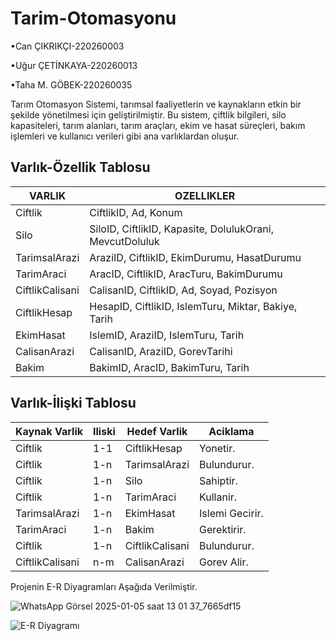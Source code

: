 # Tarim-Otomasyonu
•Can ÇIKRIKÇI-220260003

•Uğur ÇETİNKAYA-220260013

•Taha M. GÖBEK-220260035

Tarım Otomasyon Sistemi, tarımsal faaliyetlerin ve kaynakların etkin bir şekilde yönetilmesi için geliştirilmiştir. Bu sistem, çiftlik bilgileri, silo kapasiteleri, tarım alanları, tarım araçları, ekim ve hasat süreçleri, bakım işlemleri ve kullanıcı verileri gibi ana varlıklardan oluşur.

## Varlık-Özellik Tablosu

| VARLIK            | OZELLIKLER                                        |
|--------------------|--------------------------------------------------|
| Ciftlik           | CiftlikID, Ad, Konum                             |
| Silo              | SiloID, CiftlikID, Kapasite, DolulukOrani, MevcutDoluluk |
| TarimsalArazi     | AraziID, CiftlikID, EkimDurumu, HasatDurumu      |
| TarimAraci        | AracID, CiftlikID, AracTuru, BakimDurumu         |
| CiftlikCalisani   | CalisanID, CiftlikID, Ad, Soyad, Pozisyon        |
| CiftlikHesap      | HesapID, CiftlikID, IslemTuru, Miktar, Bakiye, Tarih |
| EkimHasat         | IslemID, AraziID, IslemTuru, Tarih               |
| CalisanArazi      | CalisanID, AraziID, GorevTarihi                  |
| Bakim             | BakimID, AracID, BakimTuru, Tarih                |


## Varlık-İlişki Tablosu

| Kaynak Varlik      | Iliski   | Hedef Varlik      | Aciklama             |
|---------------------|----------|-------------------|----------------------|
| Ciftlik            | 1-1      | CiftlikHesap      | Yonetir.            |
| Ciftlik            | 1-n      | TarimsalArazi     | Bulundurur.         |
| Ciftlik            | 1-n      | Silo              | Sahiptir.         |
| Ciftlik            | 1-n      | TarimAraci        | Kullanir.            |
| TarimsalArazi      | 1-n      | EkimHasat         | Islemi Gecirir.     |
| TarimAraci         | 1-n      | Bakim             | Gerektirir.         |
| Ciftlik            | 1-n      | CiftlikCalisani   | Bulundurur.         |
| CiftlikCalisani    | n-m      | CalisanArazi      | Gorev Alir.         |


Projenin E-R Diyagramları Aşağıda Verilmiştir.

![WhatsApp Görsel 2025-01-05 saat 13 01 37_7665df15](https://github.com/user-attachments/assets/82780838-f817-484b-a010-d879b80f4d8e)



![E-R Diyagramı](https://github.com/user-attachments/assets/c9b662f0-b66c-45fe-a826-02237e5f1564)





